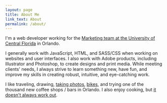 ```yaml
---
layout: page
title: About Me
link_text: About
permalink: /about/
---
```


I'm a web developer working for the <a href="https://brand.ucf.edu/about-ucf-marketing/">Marketing team at the University of Central Florida</a> in Orlando.

I generally work with JavaScript, HTML, and SASS/CSS when working on websites and user interfaces. I also work with Adobe products, including Illustrator and Photoshop, to create designs and print media. While meeting clients' needs, I always strive to learn something new, have fun, and improve my skills in creating robust, intuitive, and eye-catching work.

I like traveling, drawing, <a href="https://www.flickr.com/photos/superdeathsquid/">taking photos</a>, <a href="http://www.youtube.com/watch?v=kZ4n_LMyrTE">bikes</a>, and trying one of the thousand new coffee shops / bars in Orlando. I also enjoy cooking, but <a href="https://www.youtube.com/watch?v=RBPI3oKhyyg">it doesn't always work out</a>.
